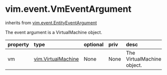 vim.event.VmEventArgument
=========================
inherits from [vim.event.EntityEventArgument](docs/vim.event.EntityEventArgument.md)


The event argument is a VirtualMachine object.

| property | type | optional | priv | desc |
|:---------|:-----|:---------|:-----|:-----|
| vm | [vim.VirtualMachine](vim.VirtualMachine.md "vim.VirtualMachine") | None | None | The VirtualMachine object. |


